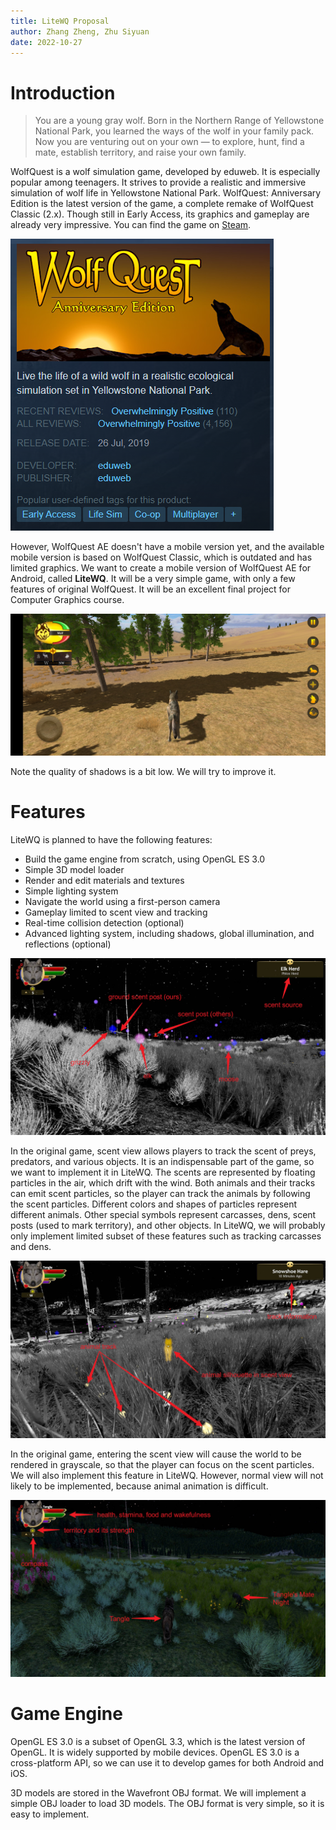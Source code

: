 ```yaml
---
title: LiteWQ Proposal
author: Zhang Zheng, Zhu Siyuan
date: 2022-10-27
---
```


# Introduction

> You are a young gray wolf. Born in the Northern Range of Yellowstone National Park, you learned the ways of the wolf in your family pack. Now you are venturing out on your own — to explore, hunt, find a mate, establish territory, and raise your own family.

WolfQuest is a wolf simulation game, developed by eduweb. It is especially popular among teenagers. It strives to provide a realistic and immersive simulation of wolf life in Yellowstone National Park. WolfQuest: Anniversary Edition is the latest version of the game, a complete remake of WolfQuest Classic (2.x). Though still in Early Access, its graphics and gameplay are already very impressive. You can find the game on [Steam](https://store.steampowered.com/app/926990/WolfQuest_Anniversary_Edition/). 

![WolfQuest AE on Steam](img/wqae_steam.png)

However, WolfQuest AE doesn't have a mobile version yet, and the available mobile version is based on WolfQuest Classic, which is outdated and has limited graphics. We want to create a mobile version of WolfQuest AE for Android, called **LiteWQ**. It will be a very simple game, with only a few features of original WolfQuest. It will be an excellent final project for Computer Graphics course. 

![WolfQuest Classic on Android](img/mobile.jpg)

Note the quality of shadows is a bit low. We will try to improve it.

# Features

LiteWQ is planned to have the following features:

- Build the game engine from scratch, using OpenGL ES 3.0
- Simple 3D model loader
- Render and edit materials and textures
- Simple lighting system
- Navigate the world using a first-person camera
- Gameplay limited to scent view and tracking
- Real-time collision detection (optional)
- Advanced lighting system, including shadows, global illumination, and reflections (optional)

![Scent View in WQ AE](img/scent.jpg)

In the original game, scent view allows players to track the scent of preys, predators, and various objects. It is an indispensable part of the game, so we want to implement it in LiteWQ. The scents are represented by floating particles in the air, which drift with the wind. Both animals and their tracks can emit scent particles, so the player can track the animals by following the scent particles. Different colors and shapes of particles represent different animals. Other special symbols represent carcasses, dens, scent posts (used to mark territory), and other objects. In LiteWQ, we will probably only implement limited subset of these features such as tracking carcasses and dens.

![Scent View (Continued)](img/animal_track.jpg)

In the original game, entering the scent view will cause the world to be rendered in grayscale, so that the player can focus on the scent particles. We will also implement this feature in LiteWQ. However, normal view will not likely to be implemented, because animal animation is difficult. 

![Normal View in WQ AE](img/normal.jpg)

# Game Engine

OpenGL ES 3.0 is a subset of OpenGL 3.3, which is the latest version of OpenGL. It is widely supported by mobile devices. OpenGL ES 3.0 is a cross-platform API, so we can use it to develop games for both Android and iOS. 

3D models are stored in the Wavefront OBJ format. We will implement a simple OBJ loader to load 3D models. The OBJ format is very simple, so it is easy to implement.
